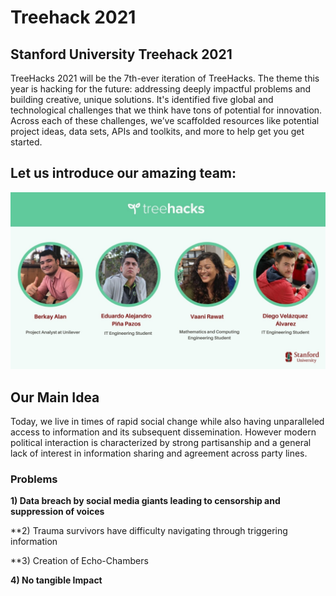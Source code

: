 # Treehack 2021

## Stanford University Treehack 2021

TreeHacks 2021 will be the 7th-ever iteration of TreeHacks. The theme this year is hacking for the future: addressing deeply impactful problems and building creative, unique solutions. It's identified five global and technological challenges that we think have tons of potential for innovation. Across each of these challenges, we’ve scaffolded resources like potential project ideas, data sets, APIs and toolkits, and more to help get you get started. 

## Let us introduce our amazing team: 

![This is our team](Team.jpeg)

## Our Main Idea

Today, we live in times of rapid social change while also having unparalleled access to information and its subsequent dissemination. However modern political interaction is characterized by strong partisanship and a general lack of interest in information sharing and agreement across party lines.

### Problems

**1) Data breach by social media giants leading to censorship and suppression of voices**

**2) Trauma survivors have difficulty navigating through triggering information

**3) Creation of Echo-Chambers

**4) No tangible Impact**
